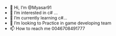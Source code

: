 - 👋 Hi, I’m @Myasar91
- 👀 I’m interested in c# ...
- 🌱 I’m currently learning c#...
- 💞️ I’m looking to Practice in game developing team
- 📫 How to reach me 0046708491777

<!---
Myasar91/Myasar91 is a ✨ special ✨ repository because its `README.md` (this file) appears on your GitHub profile.
You can click the Preview link to take a look at your changes.
--->
